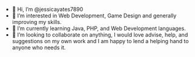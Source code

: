 - 👋 Hi, I’m @jessicayates7890
- 👀 I’m interested in Web Development, Game Design and generally improving my skills.
- 🌱 I’m currently learning Java, PHP, and Web Development languages.
- 💞️ I’m looking to collaborate on anything, I would love advise, help, and suggestions on my own work and I am happy to lend a helping hand to anyone who needs it.
